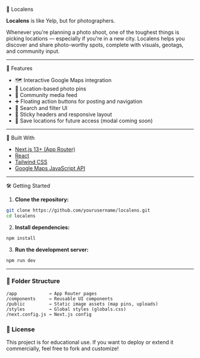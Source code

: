 📍 Localens

**Localens** is like Yelp, but for photographers.

Whenever you're planning a photo shoot, one of the toughest things is picking locations — especially if you're in a new city. Localens helps you discover and share photo-worthy spots, complete with visuals, geotags, and community input.

---

🚀 Features

* 🗺️ Interactive Google Maps integration
* 📍 Location-based photo pins
* 📸 Community media feed
* ➕ Floating action buttons for posting and navigation
* 🔎 Search and filter UI
* 🧭 Sticky headers and responsive layout
* 💾 Save locations for future access (modal coming soon)

---

🧱 Built With

* [Next.js 13+ (App Router)](https://nextjs.org/)
* [React](https://reactjs.org/)
* [Tailwind CSS](https://tailwindcss.com/)
* [Google Maps JavaScript API](https://developers.google.com/maps/documentation/javascript/overview)

---

🛠️ Getting Started

1. **Clone the repository:**

```bash
git clone https://github.com/yourusername/localens.git
cd localens
```

2. **Install dependencies:**

```bash
npm install
```

3. **Run the development server:**

```bash
npm run dev
```

---

### 📁 Folder Structure

```
/app            → App Router pages
/components     → Reusable UI components
/public         → Static image assets (map pins, uploads)
/styles         → Global styles (globals.css)
/next.config.js → Next.js config
```


### 🤝 License

This project is for educational use. If you want to deploy or extend it commercially, feel free to fork and customize!
